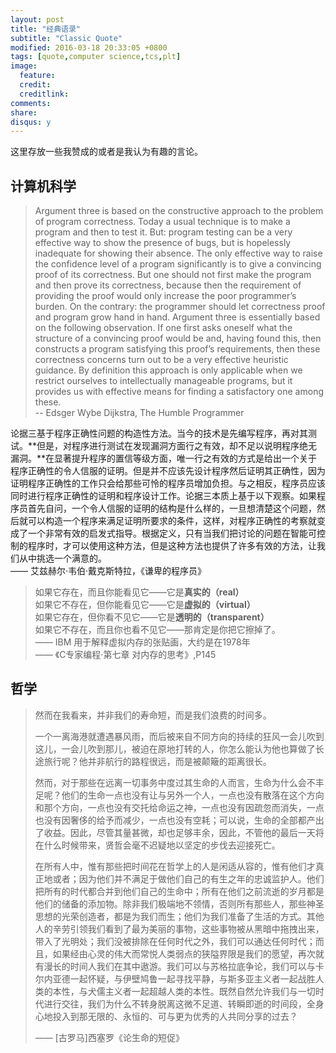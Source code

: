 ```yaml
---
layout: post
title: "经典语录"
subtitle: "Classic Quote"
modified: 2016-03-18 20:33:05 +0800
tags: [quote,computer science,tcs,plt]
image:
  feature: 
  credit: 
  creditlink: 
comments:
share: 
disqus: y
---
```


这里存放一些我赞成的或者是我认为有趣的言论。

## 计算机科学

> Argument three is based on the constructive approach to the problem of program correctness. Today a usual technique is to make a program and then to test it. But: program testing can be a very effective way to show the presence of bugs, but is hopelessly inadequate for showing their absence. The only effective way to raise the confidence level of a program significantly is to give a convincing proof of its correctness. But one should not first make the program and then prove its correctness, because then the requirement of providing the proof would only increase the poor programmer’s burden. On the contrary: the programmer should let correctness proof and program grow hand in hand. Argument three is essentially based on the following observation. If one first asks oneself what the structure of a convincing proof would be and, having found this, then constructs a program satisfying this proof’s requirements, then these correctness concerns turn out to be a very effective heuristic guidance. By definition this approach is only applicable when we restrict ourselves to intellectually manageable programs, but it provides us with effective means for finding a satisfactory one among these.  
> -- Edsger Wybe Dijkstra, The Humble Programmer


论据三基于程序正确性问题的构造性方法。当今的技术是先编写程序，再对其测试。**但是，对程序进行测试在发现漏洞方面行之有效，却不足以说明程序绝无漏洞。**在显著提升程序的置信等级方面，唯一行之有效的方式是给出一个关于程序正确性的令人信服的证明。但是并不应该先设计程序然后证明其正确性，因为证明程序正确性的工作只会给那些可怜的程序员增加负担。与之相反，程序员应该同时进行程序正确性的证明和程序设计工作。论据三本质上基于以下观察。如果程序员首先自问，一个令人信服的证明的结构是什么样的，一旦想清楚这个问题，然后就可以构造一个程序来满足证明所要求的条件，这样，对程序正确性的考察就变成了一个非常有效的启发式指导。根据定义，只有当我们把讨论的问题在智能可控制的程序时，才可以使用这种方法，但是这种方法也提供了许多有效的方法，让我们从中挑选一个满意的。  
—— 艾兹赫尔·韦伯·戴克斯特拉，《谦卑的程序员》


> 如果它存在，而且你能看见它——它是**真实的（real）**  
> 如果它不存在，但你能看见它——它是**虚拟的（virtual）**  
> 如果它存在，但你看不见它——它是**透明的（transparent）**  
> 如果它不存在，而且你也看不见它——那肯定是你把它擦掉了。  
> —— IBM 用于解释虚拟内存的张贴画，大约是在1978年  
> —— 《C专家编程·第七章 对内存的思考》,P145

## 哲学

> 然而在我看来，并非我们的寿命短，而是我们浪费的时间多。  
>  
> 一个一离海港就遭遇暴风雨，而后被来自不同方向的持续的狂风一会儿吹到这儿，一会儿吹到那儿，被迫在原地打转的人，你怎么能认为他也算做了长途旅行呢？他并非航行的路程很远，而是被颠簸的距离很长。  
>   
> 然而，对于那些在远离一切事务中度过其生命的人而言，生命为什么会不丰足呢？他们的生命一点也没有让与另外一个人，一点也没有散落在这个方向和那个方向，一点也没有交托给命运之神，一点也没有因疏忽而消失，一点也没有因奢侈的给予而减少，一点也没有空耗；可以说，生命的全部都产出了收益。因此，尽管其量甚微，却也足够丰余，因此，不管他的最后一天将在什么时候带来，贤哲会毫不迟疑地以坚定的步伐去迎接死亡。  
>  
> 在所有人中，惟有那些把时间花在哲学上的人是闲适从容的，惟有他们才真正地或者；因为他们并不满足于做他们自己的有生之年的忠诚监护人。他们把所有的时代都合并到他们自己的生命中；所有在他们之前流逝的岁月都是他们的储备的添加物。除非我们极端地不领情，否则所有那些人，那些神圣思想的光荣创造者，都是为我们而生；他们为我们准备了生活的方式。其他人的辛劳引领我们看到了最为美丽的事物，这些事物被从黑暗中拖拽出来，带入了光明处；我们没被排除在任何时代之外，我们可以通达任何时代；而且，如果经由心灵的伟大而常悦人类弱点的狭隘界限是我们的愿望，再次就有漫长的时间人我们在其中遨游。我们可以与苏格拉底争论，我们可以与卡尔内亚德一起怀疑，与伊壁鸠鲁一起寻找平静，与斯多亚主义者一起战胜人类的本性，与犬儒主义者一起超越人类的本性。既然自然允许我们与一切时代进行交往，我们为什么不转身脱离这微不足道、转瞬即逝的时间段，全身心地投入到那无限的、永恒的、可与更为优秀的人共同分享的过去？  
>  
> —— [古罗马]西塞罗《论生命的短促》